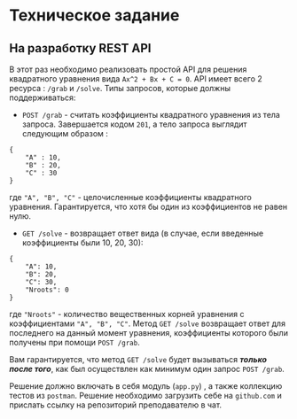 # Техническое задание
## На разработку REST API

В этот раз необходимо реализовать простой API для решения квадратного уравнения вида ```Ax^2 + Bx + C = 0```.
API имеет всего 2 ресурса : ```/grab``` и ```/solve```. Типы запросов, которые должны поддерживаться:

* ```POST /grab``` - считать коэффициенты квадратного уравнения из тела запроса. Завершается кодом ```201```, а тело запроса выглядит следующим образом :
```
{
    "A" : 10,
    "B" : 20,
    "C" : 30
}
```
где ```"A", "B", "C"``` - целочисленные коэффициенты квадратного уравнения. Гарантируется, что хотя бы один из коэффициентов не равен нулю.

* ```GET /solve``` - возвращает ответ вида (в случае, если введенные коэффициенты были 10, 20, 30):
```
{
    "A": 10,
    "B": 20,
    "C": 30,
    "Nroots": 0
}
```
где ```"Nroots"``` - количество вещественных корней уравнения с коэффициентами ```"A", "B", "C"```. Метод ```GET /solve``` возвращает ответ для последнего на данный момент уравнения, коэффициенты которого были получены при помощи ```POST /grab```.

Вам гарантируется, что метод ```GET /solve``` будет вызываться ***только после того***, как был осуществлен как минимум один запрос ```POST /grab```. 


Решение должно включать в себя модуль (```app.py```) , а также коллекцию тестов из ```postman```. Решение необходимо загрузить себе на ```github.com``` и прислать ссылку на репозиторий преподавателю в чат.